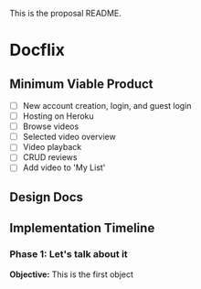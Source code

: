 This is the proposal README.

# Docflix

## Minimum Viable Product
- [ ] New account creation, login, and guest login
- [ ] Hosting on Heroku
- [ ] Browse videos
- [ ] Selected video overview
- [ ] Video playback
- [ ] CRUD reviews
- [ ] Add video to 'My List'

## Design Docs



## Implementation Timeline
### Phase 1: Let's talk about it
**Objective:** This is the first object
